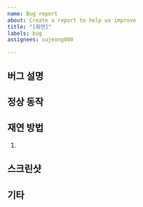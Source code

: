 ```yaml
---
name: Bug report
about: Create a report to help us improve
title: "[화면]"
labels: bug
assignees: sujeong000

---
```


## 버그 설명

## 정상 동작

## 재연 방법
1.

## 스크린샷

## 기타
